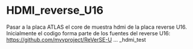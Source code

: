 # HDMI_reverse_U16

Pasar a la placa ATLAS el core de muestra hdmi de la placa reverse U16.
Inicialmente el codigo forma parte de los fuentes del reverse U16:
https://github.com/mvvproject/ReVerSE-U ... _hdmi_test

